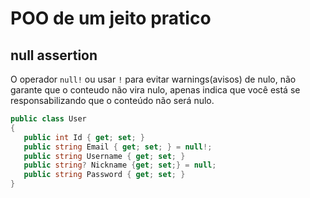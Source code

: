 # POO de um jeito pratico

## null assertion

O operador `null!` ou usar `!` para evitar warnings(avisos) de nulo, não garante que o conteudo não vira nulo, apenas indica que você está se responsabilizando que o conteúdo não será nulo.

```cs
public class User
{
   public int Id { get; set; }
   public string Email { get; set; } = null!;
   public string Username { get; set; }
   public string? Nickname {get; set;} = null;
   public string Password { get; set; }
}
```



